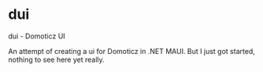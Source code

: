 # dui
dui - Domoticz UI

An attempt of creating a ui for Domoticz in .NET MAUI. But I just got started, nothing to see here yet really.
